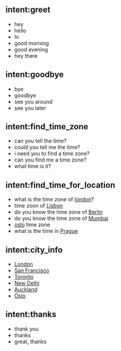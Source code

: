 ## intent:greet

- hey
- hello
- hi
- good morning
- good evening
- hey there

## intent:goodbye

- bye
- goodbye
- see you around
- see you later

## intent:find_time_zone

- can you tell the time?
- could you tell me the time?
- i need you to find a time zone?
- can you find me a time zone?
- what time is it?

## intent:find_time_for_location

- what is the time zone of [london](city)?
- time zoon of [Lisbon](city)
- do you know the time zone of [Berlin](city)
- do you know the time zone of [Mumbai](city)
- [oslo](city) time zone
- what is the time in [Prague](city)

## intent:city_info

- [London](city)
- [San Francisco](city)
- [Toronto](city)
- [New Delhi](city)
- [Auckland](city)
- [Oslo](city)

## intent:thanks

- thank you
- thanks
- great, thanks
